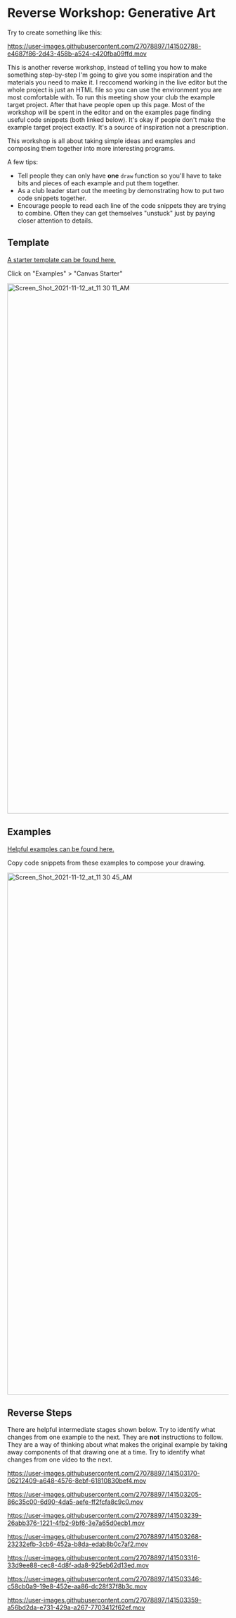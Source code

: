 # Reverse Workshop: Generative Art

Try to create something like this:

https://user-images.githubusercontent.com/27078897/141502788-e4687f86-2d43-458b-a524-c420fba09ffd.mov

This is another reverse workshop, instead of telling you how to make something step-by-step I'm going to give you some inspiration and the materials you need to make it.
I reccomend working in the live editor but the whole project is just an HTML file so you can use the environment you are most comfortable with. To run this meeting show your club the example target project. After that have people open up this page. Most of the workshop will be spent in the editor and on the examples page finding useful code snippets (both linked below). It's okay if people don't make the example target project exactly. It's a source of inspiration not a prescription.

This workshop is all about taking simple ideas and examples and composing them together into more interesting programs.

A few tips:

- Tell people they can only have **one** `draw` function so you'll have to take bits and pieces of each example and put them together.
- As a club leader start out the meeting by demonstrating how to put two code snippets together.
- Encourage people to read each line of the code snippets they are trying to combine. Often they can get themselves "unstuck" just by paying closer attention to details.

## Template

[A starter template can be found here.](https://hackclub.github.io/live-editor/) 

Click on "Examples" > "Canvas Starter"

<img width="1204" alt="Screen_Shot_2021-11-12_at_11 30 11_AM" src="https://user-images.githubusercontent.com/27078897/141502840-742144d2-8b45-4254-8e87-d4bad254a74e.png">

## Examples

[Helpful examples can be found here.](https://hackclub.github.io/js-canvas-examples/) 

Copy code snippets from these examples to compose your drawing. 

<img width="1185" alt="Screen_Shot_2021-11-12_at_11 30 45_AM" src="https://user-images.githubusercontent.com/27078897/141502874-ae243edd-2c53-46bf-a31c-d437d1a343ae.png">

## Reverse Steps

There are helpful intermediate stages shown below. Try to identify what changes from one example to the next. They are **not** instructions to follow. They are a way of thinking about what makes the original example by taking away components of that drawing one at a time. Try to identify what changes from one video to the next.

https://user-images.githubusercontent.com/27078897/141503170-06212409-a648-4576-8ebf-61810830bef4.mov

https://user-images.githubusercontent.com/27078897/141503205-86c35c00-6d90-4da5-aefe-ff2fcfa8c9c0.mov

https://user-images.githubusercontent.com/27078897/141503239-26abb376-1221-4fb2-9bf6-3e7a65d0ecb1.mov

https://user-images.githubusercontent.com/27078897/141503268-23232efb-3cb6-452a-b8da-edab8b0c7af2.mov

https://user-images.githubusercontent.com/27078897/141503316-33d9ee88-cec8-4d8f-ada8-925eb62d13ed.mov

https://user-images.githubusercontent.com/27078897/141503346-c58cb0a9-19e8-452e-aa86-dc28f37f8b3c.mov

https://user-images.githubusercontent.com/27078897/141503359-a56bd2da-e731-429a-a267-7703412f62ef.mov



